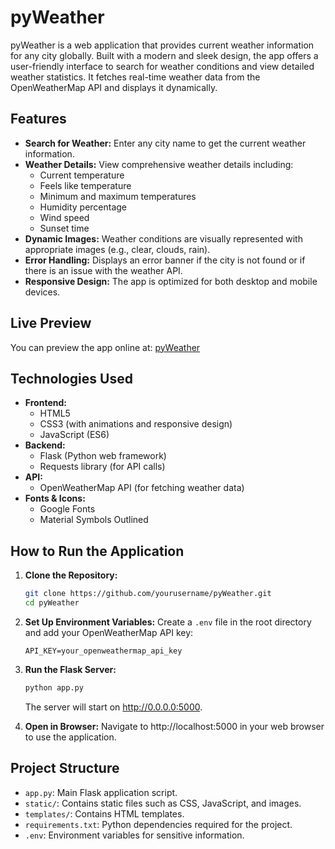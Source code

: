 <h1>pyWeather</h1>

pyWeather is a web application that provides current weather information for any city globally. Built with a modern and sleek design, the app offers a user-friendly interface to search for weather conditions and view detailed weather statistics. It fetches real-time weather data from the OpenWeatherMap API and displays it dynamically.

## Features

- **Search for Weather:** Enter any city name to get the current weather information.
- **Weather Details:** View comprehensive weather details including:
  - Current temperature
  - Feels like temperature
  - Minimum and maximum temperatures
  - Humidity percentage
  - Wind speed
  - Sunset time
- **Dynamic Images:** Weather conditions are visually represented with appropriate images (e.g., clear, clouds, rain).
- **Error Handling:** Displays an error banner if the city is not found or if there is an issue with the weather API.
- **Responsive Design:** The app is optimized for both desktop and mobile devices.

## Live Preview

You can preview the app online at: [pyWeather](https://pyweather-tgl0.onrender.com/)

## Technologies Used

- **Frontend:** 
  - HTML5
  - CSS3 (with animations and responsive design)
  - JavaScript (ES6)
- **Backend:** 
  - Flask (Python web framework)
  - Requests library (for API calls)
- **API:** 
  - OpenWeatherMap API (for fetching weather data)
- **Fonts & Icons:**
  - Google Fonts
  - Material Symbols Outlined

## How to Run the Application

1. **Clone the Repository:**
   ```bash
   git clone https://github.com/yourusername/pyWeather.git
   cd pyWeather
   ```
   
2. **Set Up Environment Variables:**
   Create a `.env` file in the root directory and add your OpenWeatherMap API key:
   ```env
   API_KEY=your_openweathermap_api_key
   ```
   
3. **Run the Flask Server:**
   ```bash
   python app.py
   ```
   The server will start on http://0.0.0.0:5000.

4. **Open in Browser:**
   Navigate to http://localhost:5000 in your web browser to use the application.

## Project Structure
- `app.py`: Main Flask application script.
- `static/`: Contains static files such as CSS, JavaScript, and images.
- `templates/`: Contains HTML templates.
- `requirements.txt`: Python dependencies required for the project.
- `.env`: Environment variables for sensitive information.
